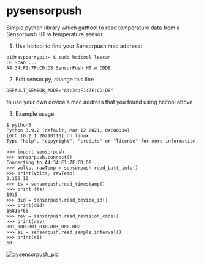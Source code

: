 # pysensorpush

Simple python library which gatttool to read temperature data from a Sensorpush HT.w temperature sensor.

1. Use hcitool to find your Sensorpush mac address:<br>
```
pi@raspberrypi:~ $ sudo hcitool lescan
LE Scan ...
A4:34:F1:7F:CD:D8 SensorPush HT.w CDD8
```

2. Edit sensor.py, change this line<br>
```
DEFAULT_SENSOR_ADDR="A4:34:F1:7F:CD:D8"
```
to use your own device's mac address that you found using hcitool above<br>

3. Example usage:
```
$ python3
Python 3.9.2 (default, Mar 12 2021, 04:06:34)
[GCC 10.2.1 20210110] on linux
Type "help", "copyright", "credits" or "license" for more information.

>>> import sensorpush
>>> sensorpush.connect()
Connecting to A4:34:F1:7F:CD:D8...
>>> volts, rawTemp = sensorpush.read_batt_info()
>>> print(volts, rawTemp)
3.156 16
>>> ts = sensorpush.read_timestamp()
>>> print (ts)
1915
>>> did = sensorpush.read_device_id()
>>> print(did)
16816765
>>> rev = sensorpush.read_revision_code()
>>> print(rev)
001_000.001_030.003_000.002
>>> si = sensorpush.read_sample_interval()
>>> print(si)
60
```

![pysensorpush_pic](https://user-images.githubusercontent.com/5443337/143657088-2a6d5793-24d3-4408-9d07-30b3f3f04577.jpg)
